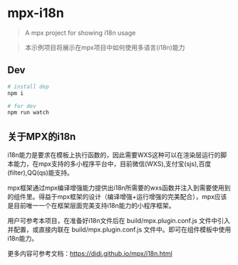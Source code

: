 # mpx-i18n

> A mpx project for showing i18n usage

> 本示例项目将展示在mpx项目中如何使用多语言(i18n)能力

## Dev

```bash
# install dep
npm i

# for dev
npm run watch
```

## 关于MPX的i18n

i18n能力是要求在模板上执行函数的，因此需要WXS这种可以在渲染层运行的脚本能力，在mpx支持的多小程序平台中，目前微信(WXS),支付宝(sjs),百度(filter),QQ(qs)能支持。

mpx框架通过mpx编译增强能力提供出i18n所需要的wxs函数并注入到需要使用到的组件里。得益于mpx框架的设计（编译增强+运行增强的完美配合），mpx应该是目前唯一一个在框架层面完美支持i18n能力的小程序框架。

用户可参考本项目，在准备好i18n文件后在 build/mpx.plugin.conf.js 文件中引入并配置，或直接内联在 build/mpx.plugin.conf.js 文件中。即可在组件模板中使用i18n能力。

更多内容可参考文档：https://didi.github.io/mpx/i18n.html
